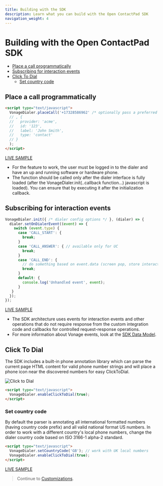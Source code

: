 ```yaml
---
title: Building with the SDK
description: Learn what you can build with the Open ContactPad SDK
navigation_weight: 4
---
```


#  Building with the Open ContactPad SDK

- [Place a call programmatically](#place-a-call-programmatically)
- [Subscribing for interaction events](#subscribing-for-interaction-events)
- [Click To Dial](#click-to-dial)
  - [Set country code](#set-country-code)

##  Place a call programmatically

``` html
<script type="text/javascript">
  VonageDialer.placeCall('+17328586962' /* optionally pass a preferred contact */
  // , { 
  //   provider: 'acme',
  //   id: '123',
  //   label: 'John Smith',
  //   type: 'contact'
  // }
  ); 
</script>
```

[LIVE SAMPLE](https://plnkr.co/edit/ycIKCdhOYaPMynZH?preview)

* For the feature to work, the user must be logged in to the dialer and have an up and running software or hardware phone.
* The function should be called only after the dialer interface is fully loaded (after the VonageDialer.init(..callback function...) javascript is loaded). You can ensure that by executing it after the initialization callback.

##  Subscribing for interaction events

``` javascript
VonageDialer.init({ /* dialer config options */ }, (dialer) => {
  dialer.setOnDialerEvent((event) => {
    switch (event.type) {
      case 'CALL_START': {
        break;
      }
      case 'CALL_ANSWER': { // available only for UC
        break;
      }
      case 'CALL_END': {
        // do something based on event.data (screen pop, store interaction, etc.)
        break;
      }
      default: {
        console.log('Unhandled event', event);
      }
   }
  });
});
```

[LIVE SAMPLE](https://plnkr.co/edit/CCke8DxuWX6v0OnD?preview)

* The SDK architecture uses events for interaction events and other operations that do not require response from the custom integration code and callbacks for controlled request-response operations.
* For more information about Vonage events, look at the [SDK Data Model](sdk-reference#dialerevent).

##  Click To Dial 

The SDK includes a built-in phone annotation library which can parse the current page HTML content for valid phone number strings and will place a phone icon near the discovered numbers for easy ClickToDial.

![](/images/open-contactpad/click-to-connect.png "Click to Dial")

``` html
<script type="text/javascript">
  VonageDialer.enableClickToDial(true);
</script>
```

### Set country code

By default the parser is annotating all international formatted numbers (having country code prefix) and all valid national format US numbers. In order to work with a different country's local phone numbers, change the dialer country code based on ISO 3166-1 alpha-2 standard.

``` html
<script type="text/javascript">
  VonageDialer.setCountryCode('GB'); // work with UK local numbers
  VonageDialer.enableClickToDial(true);
</script>
```

[LIVE SAMPLE](https://plnkr.co/edit/1WGqaqmvtRM15HBI?preview)

> Continue to [Customizations](customizations).